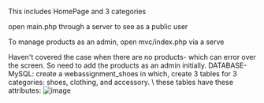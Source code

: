 

This includes HomePage and 3 categories 

open main.php through a server to see as a public user

To manage products as an admin, open mvc/index.php via a serve

Haven't covered the case when there are no products- which can error over the screen. So need to add the products as an admin initially.
DATABASE- MySQL: create a webassignment_shoes in which, create 3 tables for 3 categories: shoes, clothing, and accessory. \\
                 these tables have these attributes: ![image](https://github.com/dungnguyen73/WEB-Assignment/assets/91122031/09cba6ca-313c-410e-b99d-0159ce288965)

            
